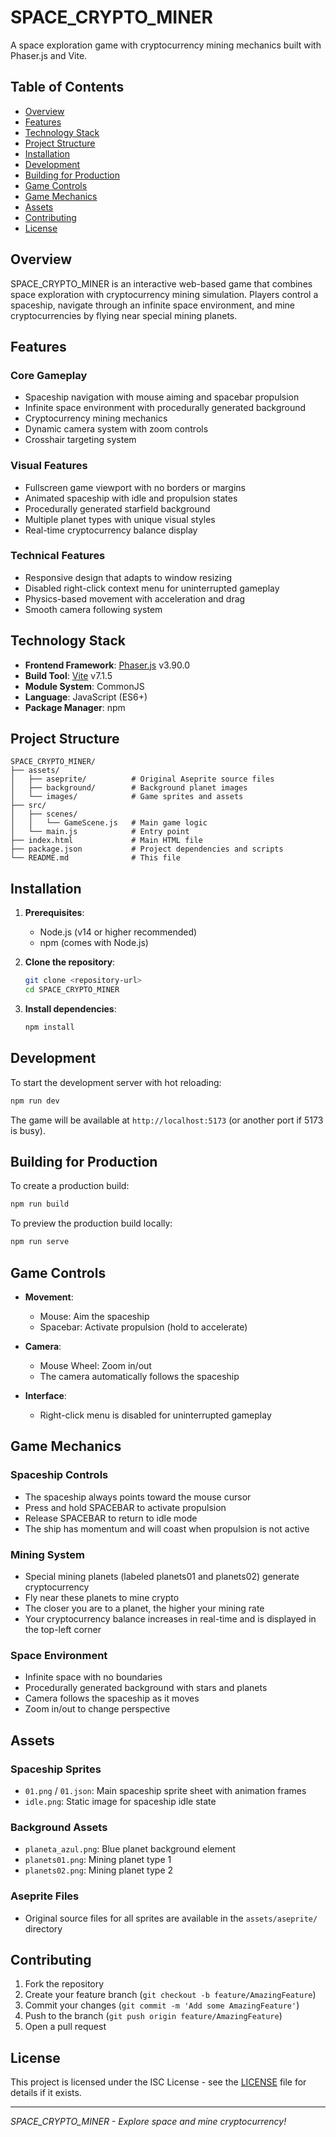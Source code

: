 # SPACE_CRYPTO_MINER

A space exploration game with cryptocurrency mining mechanics built with Phaser.js and Vite.

## Table of Contents
- [Overview](#overview)
- [Features](#features)
- [Technology Stack](#technology-stack)
- [Project Structure](#project-structure)
- [Installation](#installation)
- [Development](#development)
- [Building for Production](#building-for-production)
- [Game Controls](#game-controls)
- [Game Mechanics](#game-mechanics)
- [Assets](#assets)
- [Contributing](#contributing)
- [License](#license)

## Overview

SPACE_CRYPTO_MINER is an interactive web-based game that combines space exploration with cryptocurrency mining simulation. Players control a spaceship, navigate through an infinite space environment, and mine cryptocurrencies by flying near special mining planets.

## Features

### Core Gameplay
- Spaceship navigation with mouse aiming and spacebar propulsion
- Infinite space environment with procedurally generated background
- Cryptocurrency mining mechanics
- Dynamic camera system with zoom controls
- Crosshair targeting system

### Visual Features
- Fullscreen game viewport with no borders or margins
- Animated spaceship with idle and propulsion states
- Procedurally generated starfield background
- Multiple planet types with unique visual styles
- Real-time cryptocurrency balance display

### Technical Features
- Responsive design that adapts to window resizing
- Disabled right-click context menu for uninterrupted gameplay
- Physics-based movement with acceleration and drag
- Smooth camera following system

## Technology Stack

- **Frontend Framework**: [Phaser.js](https://phaser.io/) v3.90.0
- **Build Tool**: [Vite](https://vitejs.dev/) v7.1.5
- **Module System**: CommonJS
- **Language**: JavaScript (ES6+)
- **Package Manager**: npm

## Project Structure

```
SPACE_CRYPTO_MINER/
├── assets/
│   ├── aseprite/          # Original Aseprite source files
│   ├── background/        # Background planet images
│   └── images/            # Game sprites and assets
├── src/
│   ├── scenes/
│   │   └── GameScene.js   # Main game logic
│   └── main.js            # Entry point
├── index.html             # Main HTML file
├── package.json           # Project dependencies and scripts
└── README.md              # This file
```

## Installation

1. **Prerequisites**:
   - Node.js (v14 or higher recommended)
   - npm (comes with Node.js)

2. **Clone the repository**:
   ```bash
   git clone <repository-url>
   cd SPACE_CRYPTO_MINER
   ```

3. **Install dependencies**:
   ```bash
   npm install
   ```

## Development

To start the development server with hot reloading:

```bash
npm run dev
```

The game will be available at `http://localhost:5173` (or another port if 5173 is busy).

## Building for Production

To create a production build:

```bash
npm run build
```

To preview the production build locally:

```bash
npm run serve
```

## Game Controls

- **Movement**: 
  - Mouse: Aim the spaceship
  - Spacebar: Activate propulsion (hold to accelerate)
  
- **Camera**:
  - Mouse Wheel: Zoom in/out
  - The camera automatically follows the spaceship

- **Interface**:
  - Right-click menu is disabled for uninterrupted gameplay

## Game Mechanics

### Spaceship Controls
- The spaceship always points toward the mouse cursor
- Press and hold SPACEBAR to activate propulsion
- Release SPACEBAR to return to idle mode
- The ship has momentum and will coast when propulsion is not active

### Mining System
- Special mining planets (labeled planets01 and planets02) generate cryptocurrency
- Fly near these planets to mine crypto
- The closer you are to a planet, the higher your mining rate
- Your cryptocurrency balance increases in real-time and is displayed in the top-left corner

### Space Environment
- Infinite space with no boundaries
- Procedurally generated background with stars and planets
- Camera follows the spaceship as it moves
- Zoom in/out to change perspective

## Assets

### Spaceship Sprites
- `01.png` / `01.json`: Main spaceship sprite sheet with animation frames
- `idle.png`: Static image for spaceship idle state

### Background Assets
- `planeta_azul.png`: Blue planet background element
- `planets01.png`: Mining planet type 1
- `planets02.png`: Mining planet type 2

### Aseprite Files
- Original source files for all sprites are available in the `assets/aseprite/` directory

## Contributing

1. Fork the repository
2. Create your feature branch (`git checkout -b feature/AmazingFeature`)
3. Commit your changes (`git commit -m 'Add some AmazingFeature'`)
4. Push to the branch (`git push origin feature/AmazingFeature`)
5. Open a pull request

## License

This project is licensed under the ISC License - see the [LICENSE](LICENSE) file for details if it exists.

---

*SPACE_CRYPTO_MINER - Explore space and mine cryptocurrency!*